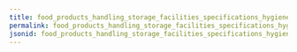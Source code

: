```yaml
---
title: food_products_handling_storage_facilities_specifications_hygiene_maintenance_and_verification
permalink: food_products_handling_storage_facilities_specifications_hygiene_maintenance_and_verification.html
jsonid: food_products_handling_storage_facilities_specifications_hygiene_maintenance_and_verification
---
```

